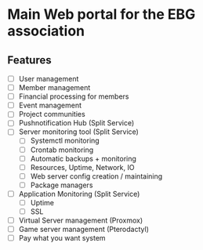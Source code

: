 # Main Web portal for the EBG association

## Features
- [ ] User management
- [ ] Member management
- [ ] Financial processing for members
- [ ] Event management
- [ ] Project communities
- [ ] Pushnotification Hub (Split Service)
- [ ] Server monitoring tool (Split Service)
  - [ ] Systemctl monitoring
  - [ ] Crontab monitoring
  - [ ] Automatic backups + monitoring
  - [ ] Resources, Uptime, Network, IO
  - [ ] Web server config creation / maintaining
  - [ ] Package managers
- [ ] Application Monitoring (Split Service)
  - [ ] Uptime
  - [ ] SSL
- [ ] Virtual Server management (Proxmox)
- [ ] Game server management (Pterodactyl)
- [ ] Pay what you want system
